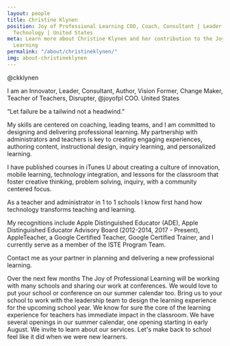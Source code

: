 ```yaml
---
layout: people
title: Christine Klynen
position: Joy of Professional Learning COO, Coach, Consultant | Leader in Educational
  Technology | United States
meta: Learn more about Christine Klynen and her contribution to the Joy of Professional
  Learning
permalink: "/about/christineklynen/"
img: about-christineklynen
---
```

@ckklynen

I am an Innovator, Leader,  Consultant,  Author,  Vision Former,  Change Maker, Teacher of Teachers, Disrupter, @joyofpl COO. United States

“Let failure be a tailwind not a headwind.”

My skills are centered on coaching, leading teams, and I am committed to designing and delivering professional learning. My partnership with administrators and teachers is key to creating engaging experiences, authoring content, instructional design, inquiry learning, and personalized learning.

I have published courses in iTunes U about creating a culture of innovation, mobile learning, technology integration, and lessons for the classroom that foster creative thinking, problem solving, inquiry, with a community centered focus.

As a teacher and administrator in 1 to 1 schools I know first hand how technology transforms teaching and learning.

My recognitions include Apple Distinguished Educator (ADE), Apple Distinguished Educator Advisory Board (2012-2014, 2017 - Present), AppleTeacher, a Google Certified Teacher, Google Certified Trainer, and I currently serve as a member of the ISTE Program Team.

Contact me as your partner in planning and delivering a new  professional learning.

<p> Over the next few months The Joy of Professional Learning will be working with many schools and sharing our work at conferences. We would love to put your school or conference on our summer calendar too. Bring us to your school to work with the leadership team to design the learning experience for the upcoming school year. We know for sure the core of the learning experience for teachers has immediate impact in the classroom.  We have several openings in our summer calendar, one opening starting in early August. We invite to learn about our services. Let's make back to school feel like it did when we were new learners.

</p>